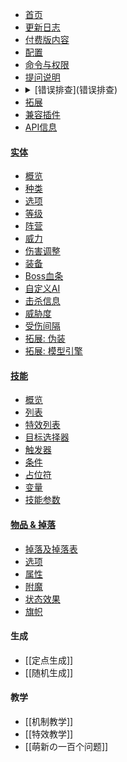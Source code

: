 * [首页](home)
* [更新日志](更新日志)
* [付费版内容](付费版内容)
* [配置](配置)
* [命令与权限](命令与权限)
* [提问说明](提问说明)
* <details><summary>[错误排查](错误排查)</summary>
  [实体相关](错误排查#实体配置相关错误)<br>
  [技能相关](错误排查#技能配置相关错误)<br>
  [生成相关](错误排查#生成相关错误)<br>
  [物品相关](错误排查#物品相关错误) </details>
* [拓展](拓展)
* [兼容插件](兼容插件)
* [API信息](API)
#### [实体](实体)
  * [概览](实体)
  * [种类](实体/种类)
  * [选项](实体/选项)
  * [等级](实体/等级)
  * [阵营](实体/阵营)
  * [威力](实体/威力)
  * [伤害调整](实体/伤害调整)
  * [装备](实体/装备)
  * [Boss血条](实体/Boss血条)
  * [自定义AI](实体/AI)
  * [击杀信息](实体/击杀信息)
  * [威胁度](实体/威胁度)
  * [受伤间隔](受伤间隔)
  * [拓展: 伪装](实体/伪装)
  * [拓展: 模型引擎](Model-Engine)
#### [技能](技能/概览)
  * [概览](技能/概览)
  * [列表](技能/列表)
  * [特效列表](技能/Effects)
  * [目标选择器](技能/目标选择器)
  * [触发器](技能/触发器)
  * [条件](条件)
  * [占位符](技能/占位符)
  * [变量](技能/变量)
  * [技能参数](/技能/技能参数)
#### [物品 & 掉落](物品)
  * [掉落及掉落表](物品/掉落)
  * [选项](物品/选项)
  * [属性](物品/属性)
  * [附魔](物品/附魔)
  * [状态效果](物品/状态效果)
  * [旗帜](物品/旗帜)

#### 生成
  * [[定点生成]]
  * [[随机生成]]

#### 教学
  * [[机制教学]]
  * [[特效教学]]
  * [[萌新の一百个问题]]